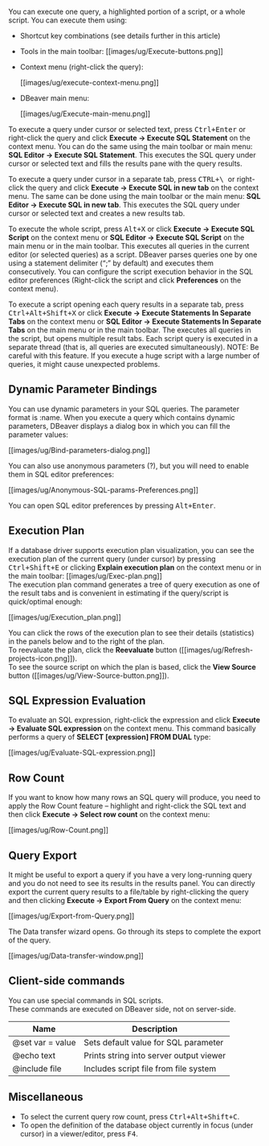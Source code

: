 You can execute one query, a highlighted portion of a script, or a whole script. You can execute them using:
* Shortcut key combinations (see details further in this article)
* Tools in the main toolbar: [[images/ug/Execute-buttons.png]]
* Context menu (right-click the query):

  [[images/ug/execute-context-menu.png]]

* DBeaver main menu:
 
  [[images/ug/Execute-main-menu.png]]  

To execute a query under cursor or selected text, press <kbd>Ctrl+Enter</kbd> or right-click the query and click **Execute -> Execute SQL Statement** on the context menu. You can do the same using the main toolbar or main menu: **SQL Editor -> Execute SQL Statement**. This executes the SQL query under cursor or selected text and fills the results pane with the query results.

To execute a query under cursor in a separate tab, press <kbd>CTRL+\ </kbd> or right-click the query and click **Execute -> Execute SQL in new tab** on the context menu. The same can be done using the main toolbar or the main menu: **SQL Editor -> Execute SQL in new tab**. This executes the SQL query under cursor or selected text and creates a new results tab.

To execute the whole script, press <kbd>Alt+X</kbd> or click **Execute -> Execute SQL Script** on the context menu or **SQL Editor -> Execute SQL Script** on the main menu or in the main toolbar. This executes all queries in the current editor (or selected queries) as a script. DBeaver parses queries one by one using a statement delimiter (“;” by default) and executes them consecutively. You can configure the script execution behavior in the SQL editor preferences (Right-click the script and click **Preferences** on the context menu).

To execute a script opening each query results in a separate tab, press <kbd>Ctrl+Alt+Shift+X</kbd> or click **Execute -> Execute Statements In Separate Tabs** on the context menu or **SQL Editor -> Execute Statements In Separate Tabs** on the main menu or in the main toolbar. The executes all queries in the script, but opens multiple result tabs. Each script query is executed in a separate thread (that is, all queries are executed simultaneously).
NOTE: Be careful with this feature. If you execute a huge script with a large number of queries, it might cause unexpected problems. 

## Dynamic Parameter Bindings

You can use dynamic parameters in your SQL queries. The parameter format is :name. When you execute a query which contains dynamic parameters, DBeaver displays a dialog box in which you can fill the parameter values:

[[images/ug/Bind-parameters-dialog.png]]

You can also use anonymous parameters (?), but you will need to enable them in SQL editor preferences:

[[images/ug/Anonymous-SQL-params-Preferences.png]] 

You can open SQL editor preferences by pressing <kbd>Alt+Enter</kbd>.

## Execution Plan

If a database driver supports execution plan visualization, you can see the execution plan of the current query (under cursor) by pressing <kbd>Ctrl+Shift+E</kbd> or clicking **Explain execution plan** on the context menu or in the main toolbar: [[images/ug/Exec-plan.png]]  
The execution plan command generates a tree of query execution as one of the result tabs and is convenient in estimating if the query/script is quick/optimal enough: 

[[images/ug/Execution_plan.png]]

You can click the rows of the execution plan to see their details (statistics) in the panels below and to the right of the plan.  
To reevaluate the plan, click the **Reevaluate** button ([[images/ug/Refresh-projects-icon.png]]).  
To see the source script on which the plan is based, click the **View Source** button ([[images/ug/View-Source-button.png]]). 

## SQL Expression Evaluation
To evaluate an SQL expression, right-click the expression and click **Execute -> Evaluate SQL expression** on the context menu. This command basically performs a query of **SELECT [expression] FROM DUAL** type:

[[images/ug/Evaluate-SQL-expression.png]]

## Row Count
If you want to know how many rows an SQL query will produce, you need to apply the Row Count feature – highlight and right-click the SQL text and then click **Execute -> Select row count** on the context menu:

[[images/ug/Row-Count.png]]

## Query Export
It might be useful to export a query if you have a very long-running query and you do not need to see its results in the results panel. You can directly export the current query results to a file/table by right-clicking the query and then clicking **Execute -> Export From Query** on the context menu:

[[images/ug/Export-from-Query.png]] 

The Data transfer wizard opens. Go through its steps to complete the export of the query.

[[images/ug/Data-transfer-window.png]]

## Client-side commands

You can use special commands in SQL scripts.  
These commands are executed on DBeaver side, not on server-side.

Name|Description
----|-----
@set var = value|Sets default value for SQL parameter
@echo text|Prints string into server output viewer
@include file|Includes script file from file system


## Miscellaneous
* To select the current query row count, press <kbd>Ctrl+Alt+Shift+C</kbd>.
* To open the definition of the database object currently in focus (under cursor) in a viewer/editor, press <kbd>F4</kbd>.  